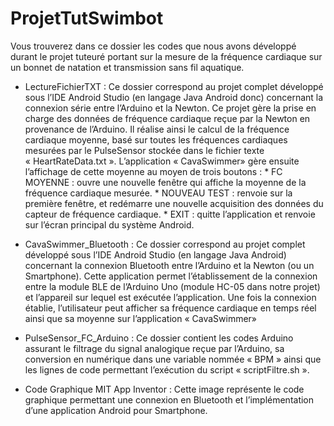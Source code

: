 # ProjetTutSwimbot

Vous trouverez dans ce dossier les codes que nous avons développé durant le projet tuteuré portant sur la mesure de la fréquence cardiaque sur un bonnet de natation
et transmission sans fil aquatique.

- LectureFichierTXT :
	Ce dossier correspond au projet complet développé sous l’IDE Android Studio (en langage Java Android donc) concernant la connexion série entre l’Arduino et la Newton.
	Ce projet gère la prise en charge des données de fréquence cardiaque reçue par la Newton en provenance de l’Arduino. Il réalise ainsi le calcul de la fréquence cardiaque moyenne, basé sur toutes les fréquences cardiaques mesurées par le PulseSensor stockée dans le fichier texte « HeartRateData.txt ».
	L’application « CavaSwimmer» gère ensuite l’affichage de cette moyenne au moyen de trois boutons :
		* FC MOYENNE : ouvre une nouvelle fenêtre qui affiche la moyenne de la fréquence cardiaque mesurée.
		* NOUVEAU TEST : renvoie sur la première fenêtre, et redémarre une nouvelle acquisition des données du capteur de fréquence cardiaque.
		* EXIT : quitte l’application et renvoie sur l’écran principal du	système Android.

- CavaSwimmer_Bluetooth :
	Ce dossier correspond au projet complet développé sous l’IDE Android Studio (en langage Java Android) concernant la connexion Bluetooth entre l’Arduino et la Newton (ou un Smartphone).
	Cette application permet l’établissement de la connexion entre la module BLE de l’Arduino Uno (module HC-05 dans notre projet) et l’appareil sur lequel est exécutée l’application. 
	Une fois la connexion établie, l’utilisateur peut afficher sa fréquence cardiaque en temps réel ainsi que sa moyenne sur l’application « CavaSwimmer»

- PulseSensor_FC_Arduino :
	Ce dossier contient les codes Arduino assurant le filtrage du signal analogique reçue par l’Arduino, sa conversion en numérique dans une variable nommée « BPM » ainsi que les lignes de code permettant l’exécution du script « scriptFiltre.sh ».

- Code Graphique MIT App Inventor :
	Cette image représente le code graphique permettant une connexion en Bluetooth et l’implémentation d’une application Android pour Smartphone.

